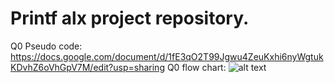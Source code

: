 Printf alx project repository.
=============================
Q0 Pseudo code:
https://docs.google.com/document/d/1fE3qO2T99Jgwu4ZeuKxhi6nyWgtukKDvhZ6oVhGpV7M/edit?usp=sharing
Q0 flow chart:
![alt text](https://drive.google.com/file/d/17uC92rTPmiZd51K0b_xjDxu5nU95S9El/view?usp=sharing?raw=true)
